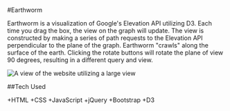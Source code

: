 #Earthworm

Earthworm is a visualization of Google's Elevation API utilizing D3. Each time you drag the box, the view on the graph will update. The view is constructed by making a series of path requests to the Elevation API perpendicular to the plane of the graph. Earthworm "crawls" along the surface of the earth. Clicking the rotate buttons will rotate the plane of view 90 degrees, resulting in a different query and view.

![A view of the website utilizing a large view](http://res.cloudinary.com/execool/image/upload/v1512385296/earthworm/readme-img.png "The Website in Action")

##Tech Used

+HTML
+CSS
+JavaScript
+jQuery
+Bootstrap
+D3

